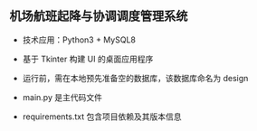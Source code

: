## 机场航班起降与协调调度管理系统

* 技术应用：Python3 + MySQL8

* 基于 Tkinter 构建 UI 的桌面应用程序

* 运行前，需在本地预先准备空的数据库，该数据库命名为 design

* main.py 是主代码文件

* requirements.txt 包含项目依赖及其版本信息